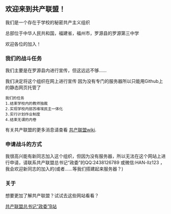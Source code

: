 ## 欢迎来到共产联盟！
我们是一个存在于学校的秘密共产主义组织

总部位于中华人民共和国，福建省，福州市，罗源县的罗源第三中学

欢迎各位的加入！

### 我们的战斗任务
我们主要是在罗源县内进行宣传，但这远远不够……

我们决定将这个组织在网上进行宣传
因为没有专门的服务器所以只能用Github上的静态网页托管了
```
我们的任务
1.结束学校内的教师独裁
2.实现学校内部苏维埃民主一体化
3.实行计划作业制度
4.结束无谓的内卷
```

有关共产联盟的更多消息请查看 [共产联盟wiki](https://gongchanlianmeng.fandom.com/zh/wiki/%E5%85%B1%E4%BA%A7%E8%81%94%E7%9B%9F_Wiki).

### 申请战斗的方式

我很高兴能有新同志加入这个组织，但因为没有服务器，所以无法在这个网站上进行申请，请联系共产联盟总书记“政委”的QQ:2438126789 或微信:HAN-llz123 ，我会欢迎新同志的加入的(或者……等我们搭建起来服务器？)

### 关于

想要更加了解共产联盟？试试去这些网站看看？

[共产联盟总书记“政委”B站](https://space.bilibili.com/1537747188?spm_id_from=333.1007.0.0)
